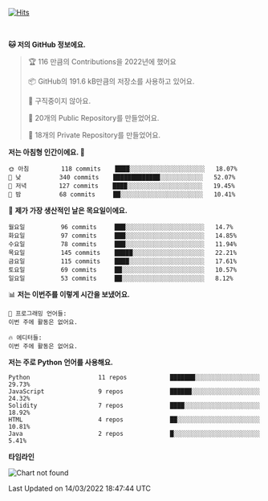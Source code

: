 [![Hits](https://hits.seeyoufarm.com/api/count/incr/badge.svg?url=https%3A%2F%2Fgithub.com%2FSoohan-Park&count_bg=%23000000&title_bg=%23828282&icon=gradle.svg&icon_color=%23FFFFFF&title=Visited&edge_flat=false)](https://hits.seeyoufarm.com)  

<br/>

<!--START_SECTION:waka-->
**🐱 저의 GitHub 정보에요.** 

> 🏆 116 만큼의 Contributions을 2022년에 했어요
 > 
> 📦 GitHub의 191.6 kB만큼의 저장소를 사용하고 있어요. 
 > 
> 🚫 구직중이지 않아요.
 > 
> 📜 20개의 Public Repository를 만들었어요. 
 > 
> 🔑 18개의 Private Repository를 만들었어요.  
 > 
**저는 아침형 인간이에요. 🐤** 

```text
🌞 아침         118 commits    ████░░░░░░░░░░░░░░░░░░░░░   18.07% 
🌆 낮　         340 commits    █████████████░░░░░░░░░░░░   52.07% 
🌃 저녁         127 commits    ████░░░░░░░░░░░░░░░░░░░░░   19.45% 
🌙 밤　         68 commits     ██░░░░░░░░░░░░░░░░░░░░░░░   10.41%

```
📅 **제가 가장 생산적인 날은 목요일이에요.** 

```text
월요일          96 commits     ███░░░░░░░░░░░░░░░░░░░░░░   14.7% 
화요일          97 commits     ███░░░░░░░░░░░░░░░░░░░░░░   14.85% 
수요일          78 commits     ███░░░░░░░░░░░░░░░░░░░░░░   11.94% 
목요일          145 commits    █████░░░░░░░░░░░░░░░░░░░░   22.21% 
금요일          115 commits    ████░░░░░░░░░░░░░░░░░░░░░   17.61% 
토요일          69 commits     ██░░░░░░░░░░░░░░░░░░░░░░░   10.57% 
일요일          53 commits     ██░░░░░░░░░░░░░░░░░░░░░░░   8.12%

```


📊 **저는 이번주를 이렇게 시간을 보냈어요.** 

```text
💬 프로그래밍 언어들: 
이번 주에 활동은 없어요.

🔥 에디터들: 
이번 주에 활동은 없어요.

```

**저는 주로 Python 언어를 사용해요.** 

```text
Python                   11 repos            ███████░░░░░░░░░░░░░░░░░░   29.73% 
JavaScript               9 repos             ██████░░░░░░░░░░░░░░░░░░░   24.32% 
Solidity                 7 repos             ████░░░░░░░░░░░░░░░░░░░░░   18.92% 
HTML                     4 repos             ██░░░░░░░░░░░░░░░░░░░░░░░   10.81% 
Java                     2 repos             █░░░░░░░░░░░░░░░░░░░░░░░░   5.41%

```


**타임라인**

![Chart not found](https://raw.githubusercontent.com/Soohan-Park/Soohan-Park/master/charts/bar_graph.png) 


 Last Updated on 14/03/2022 18:47:44 UTC
<!--END_SECTION:waka-->
